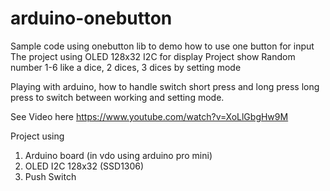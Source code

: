 # arduino-onebutton
Sample code using onebutton lib to demo how to use one button for input
The project using OLED 128x32 I2C for display
Project show Random number 1-6 like a dice, 2 dices, 3 dices by setting mode

Playing with arduino, how to handle switch short press and long press
long press to switch between working and setting mode.

See Video here https://www.youtube.com/watch?v=XoLlGbgHw9M

Project using
1. Arduino board (in vdo using arduino pro mini)
2. OLED I2C 128x32 (SSD1306)
3. Push Switch
